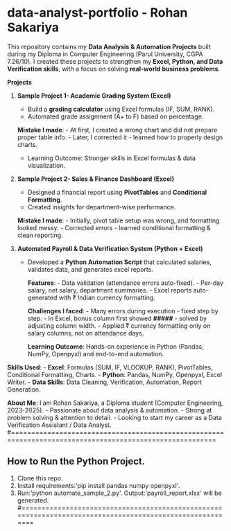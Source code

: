 # data-analyst-portfolio - Rohan Sakariya 
This repository contains my **Data Analysis & Automation Projects** built during my Diploma in Computer Engineering (Parul University, CGPA 7.26/10).
I created these projects to strengthen my **Excel, Python, and Data Verification skills**, with a focus on solving **real-world business problems**.

**Projects**
1. **Sample Project 1- Academic Grading System (Excel)**
     - Build a **grading calculator** using Excel formulas (IF, SUM, RANK).
     - Automated grade assignment (A+ to F) based on percentage.
   
      **Mistake I made**:
        - At first, I created a wrong chart and did not prepare proper table info.
        - Later, I corrected it - learned how to properly design charts.
    - Learning Outcome: Stronger skills in Excel formulas & data visualization.
  
2. **Sample Project 2- Sales & Finance Dashboard (Excel)**
     - Designed a financial report using **PivotTables** and **Conditional Formatting**.
     - Created insights for department-wise performance.
       
      **Mistake I made**:
        - Initially, pivot table setup was wrong, and formatting looked messy.
        - Corrected errors - learned conditional formatting & clean reporting.

3. **Automated Payroll & Data Verification System (Python + Excel)**
     - Developed a **Python Automation Script** that calculated salaries, validates data, and generates excel reports.
   
       **Features**:
           - Data validation (attendance errors auto-fixed).
           - Per-day salary, net salary, department summaries.
           - Excel reports auto-generated with ₹ Indian currency formatting.
   
       **Challenges I faced**:
           - Many errors during execution - fixed step by step.
           - In Excel, bonus column first showed **#####** - solved by adjusting column width.
           - Applied ₹ currency formatting only on salary columns, not on attendance days.
       
        **Learning Outcome**: Hands-on experience in Python (Pandas, NumPy, Openpyxl) and end-to-end automation.
   
  **Skills Used**:
     - **Excel**: Formulas (SUM, IF, VLOOKUP, RANK), PivotTables, Conditional Formatting, Charts.
     - **Python**: Pandas, NumPy, Openpyxl, Excel Writer.
     - **Data Skills**: Data Cleaning, Verification, Automation, Report Generation.

  **About Me**:
    I am Rohan Sakariya, a Diploma student (Computer Engineering, 2023-2025).
      - Passionate about data analysis & automation.
      - Strong at problem solving & attention to detail.
      - Looking to start my career as a Data Verification Assistant / Data Analyst.
#=========================================================================================================
## How to Run the Python Project.
1. Clone this repo.
2. Install requirements:'pip install pandas numpy openpyxl'.
3. Run:'python automate_sample_2.py'.
   Output:'payroll_report.xlsx' will be generated.
#=========================================================================================================
